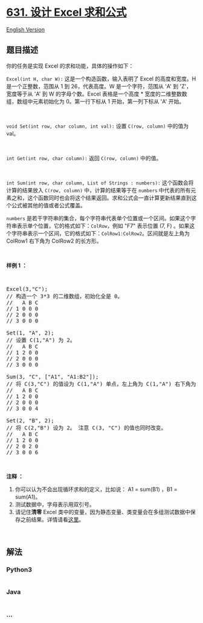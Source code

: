 # [631. 设计 Excel 求和公式](https://leetcode-cn.com/problems/design-excel-sum-formula)

[English Version](https://github.com/yanglr/leetcode-ac/blob/master/assets/0600-0699/0631.Design%20Excel%20Sum%20Formula/README_EN.md)

## 题目描述

<!-- 这里写题目描述 -->

<p>你的任务是实现 Excel 的求和功能，具体的操作如下：</p>

<p><code>Excel(int H, char W):</code>&nbsp;这是一个构造函数，输入表明了 Excel 的高度和宽度。H 是一个正整数，范围从 1 到 26，代表高度。W 是一个字符，范围从 &#39;A&#39; 到 &#39;Z&#39;，宽度等于从 &#39;A&#39; 到 W 的字母个数。Excel 表格是一个高度 * 宽度的二维整数数组，数组中元素初始化为 0。第一行下标从 1 开始，第一列下标从 &#39;A&#39; 开始。</p>

<p>&nbsp;</p>

<p><code>void Set(int row, char column, int val):</code>&nbsp;设置&nbsp;<code>C(row, column)</code> 中的值为 val。</p>

<p>&nbsp;</p>

<p><code>int Get(int row, char column):</code> 返回&nbsp;<code>C(row, column)</code>&nbsp;中的值。</p>

<p>&nbsp;</p>

<p><code>int Sum(int row, char column, List of Strings : numbers):</code> 这个函数会将计算的结果放入 <code>C(row, column)</code>&nbsp;中，计算的结果等于在 <code>numbers</code> 中代表的所有元素之和，这个函数同时也会将这个结果返回。求和公式会一直计算更新结果直到这个公式被其他的值或者公式覆盖。</p>

<p><code>numbers</code>&nbsp;是若干字符串的集合，每个字符串代表单个位置或一个区间。如果这个字符串表示单个位置，它的格式如下：<code>ColRow</code>，例如 &quot;F7&quot; 表示位置&nbsp;(7, F) 。如果这个字符串表示一个区间，它的格式如下：<code>ColRow1:ColRow2</code>。区间就是左上角为 ColRow1 右下角为 ColRow2 的长方形。</p>

<p>&nbsp;</p>

<p><strong>样例 1 ：</strong></p>

<p>&nbsp;</p>

<pre>Excel(3,&quot;C&quot;); 
// 构造一个 3*3 的二维数组，初始化全是 0。
//   A B C
// 1 0 0 0
// 2 0 0 0
// 3 0 0 0

Set(1, &quot;A&quot;, 2);
// 设置 C(1,&quot;A&quot;) 为 2。
//   A B C
// 1 2 0 0
// 2 0 0 0
// 3 0 0 0

Sum(3, &quot;C&quot;, [&quot;A1&quot;, &quot;A1:B2&quot;]);
// 将 C(3,&quot;C&quot;) 的值设为 C(1,&quot;A&quot;) 单点，左上角为 C(1,&quot;A&quot;) 右下角为 C(2,&quot;B&quot;) 的长方形，所有元素之和。返回值 4。 
//   A B C
// 1 2 0 0
// 2 0 0 0
// 3 0 0 4

Set(2, &quot;B&quot;, 2);
// 将 C(2,&quot;B&quot;) 设为 2。 注意 C(3, &quot;C&quot;) 的值也同时改变。
//   A B C
// 1 2 0 0
// 2 0 2 0
// 3 0 0 6
</pre>

<p>&nbsp;</p>

<p><strong>注释 ：</strong></p>

<ol>
	<li>你可以认为不会出现循环求和的定义，比如说：&nbsp;A1 = sum(B1) ，B1 = sum(A1)。</li>
	<li>测试数据中，字母表示用双引号。</li>
	<li>请记住<strong>清零</strong>&nbsp;Excel 类中的变量，因为静态变量、类变量会在多组测试数据中保存之前结果。详情请看<a href="http://leetcode.com/faq/#different-output" target="_blank">这里</a>。</li>
</ol>

<p>&nbsp;</p>


## 解法

<!-- 这里可写通用的实现逻辑 -->

<!-- tabs:start -->

### **Python3**

<!-- 这里可写当前语言的特殊实现逻辑 -->

```python

```

### **Java**

<!-- 这里可写当前语言的特殊实现逻辑 -->

```java

```

### **...**

```

```

<!-- tabs:end -->
